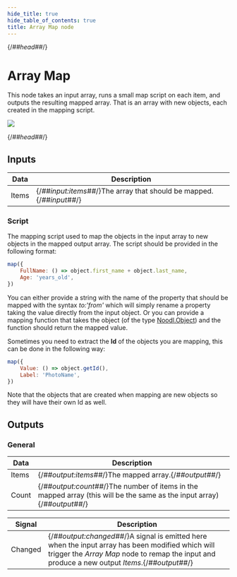 ```yaml
---
hide_title: true
hide_table_of_contents: true
title: Array Map node
---
```


{/*##head##*/}

# Array Map

This node takes an input array, runs a small map script on each item, and outputs the resulting mapped array. That is an array with new objects, each created in the mapping script.

<div className="ndl-image-with-background l">

![](/nodes/data/array/array-map/array-map.png)

</div>

{/*##head##*/}

## Inputs

| Data                                    | Description                                                  |
| --------------------------------------- | ------------------------------------------------------------ |
| <span className="ndl-data">Items</span> | {/*##input:items##*/}The array that should be mapped.{/*##input##*/} |

### Script

The mapping script used to map the objects in the input array to new objects in the mapped output array. The script should be provided in the following format:

```javascript
map({
    FullName: () => object.first_name + object.last_name,
    Age: 'years_old',
})
```

You can either provide a string with the name of the property that should be mapped with the syntax _to:'from'_ which will simply rename a property taking the value directly from the input object. Or you can provide a mapping function that takes the object (of the type [Noodl.Object](/javascript/reference/object)) and the function should return the mapped value.

Sometimes you need to extract the **Id** of the objects you are mapping, this can be done in the following way:

```javascript
map({
    Value: () => object.getId(),
    Label: 'PhotoName',
})
```

Note that the objects that are created when mapping are new objects so they will have their own Id as well.

## Outputs

### General

| Data                                    | Description                                                                                                      |
| --------------------------------------- | ---------------------------------------------------------------------------------------------------------------- |
| <span className="ndl-data">Items</span> | {/*##output:items##*/}The mapped array.{/*##output##*/}                                                                  |
| <span className="ndl-data">Count</span> | {/*##output:count##*/}The number of items in the mapped array (this will be the same as the input array){/*##output##*/} |

| Signal                                      | Description                                                                                                                                                                                  |
| ------------------------------------------- | -------------------------------------------------------------------------------------------------------------------------------------------------------------------------------------------- |
| <span className="ndl-signal">Changed</span> | {/*##output:changed##*/}A signal is emitted here when the input array has been modified which will trigger the _Array Map_ node to remap the input and produce a new output _Items_.{/*##output##*/} |
